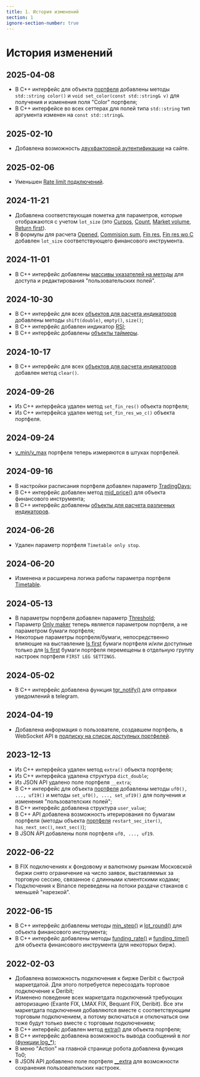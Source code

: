 ```yaml
---
title: 1. История изменений
section: 1
ignore-section-number: true
---
```


# История изменений

## 2025-04-08

- В C++ интерфейс для объекта [портфеля](08-c-api.md#доступ-и-изменение-полей-портфеля) добавлены методы `std::string color()` и `void set_color(const std::string& v)` для получения и изменения поля "Color" портфеля;
- В C++ интерфейсе во всех сеттерах для полей типа `std::string` тип аргумента изменен на `const std::string&`.

## 2025-02-10

- Добавлена возможность [двухфакторной аутентификации](03-getting-started.md#двухфакторная-аутентификация) на сайте.

## 2025-02-06

- Уменьшен [Rate limit подключений](10-api.md#conn_rate_limit).

## 2024-11-21

- Добавлена соответствующая пометка для параметров, которые отображаются с учетом `lot_size` (это [Curpos](05-params-description.md#s.pos), [Count](05-params-description.md#s.count), [Market volume](05-params-description.md#p.mkt_volume), [Return first](05-params-description.md#p.return_first)).
- В формулы для расчета [Opened](05-params-description.md#p.opened), [Commision sum](05-params-description.md#p.opened_comission), [Fin res](05-params-description.md#p.fin_res), [Fin res wo C](05-params-description.md#p.fin_res_wo_c) добавлен `lot_size` соответствующего финансового инструмента.

## 2024-11-01

- В C++ интерфейс добавлены [массивы указателей на методы](08-c-api.md#user-fields) для доступа и редактирования "пользовательских полей".

## 2024-10-30

- В C++ интерфейс для всех [объектов для расчета индикаторов](08-c-api.md#indicators-docs) добавлены методы `shift(double)`, `empty()`, `size()`;
- В C++ интерфейс добавлен индикатор [RSI](08-c-api.md#indicators-rsi);
- В C++ интерфейс добавлены [объекты таймеры](08-c-api.md#timers).

## 2024-10-17

- В C++ интерфейс для всех [объектов для расчета индикаторов](08-c-api.md#indicators-docs) добавлен метод `clear()`.

## 2024-09-26

- Из C++ интерфейса удален метод `set_fin_res()` объекта портфеля;
- Из C++ интерфейса удален метод `set_fin_res_wo_c()` объекта портфеля.

## 2024-09-24

- [v_min/v_max](05-params-description.md#p.v_min) портфеля теперь измеряются в штуках портфелей.

## 2024-09-16

- В настройки расписания портфеля добавлен параметр [TradingDays](05-params-description.md#p.trading_days);
- В C++ интерфейс добавлен метод [mid_price()](08-c-api.md#доступ-к-биржевым-данным-по-финансовым-инструментам) для объекта финансового инструмента;
- В C++ интерфейс добавлены [объекты для расчета различных индикаторов](08-c-api.md#indicators-docs).

## 2024-06-26

- Удален параметр портфеля `Timetable only stop`.

## 2024-06-20

- Изменена и расширена логика работы параметра портфеля [Timetable](05-params-description.md#p.use_tt).

## 2024-05-13

- В параметры портфеля добавлен параметр [Threshold](05-params-description.md#p.threshold);
- Параметр [Only maker](05-params-description.md#p.maker) теперь является параметром портфеля, а не параметром бумаги портфеля;
- Некоторые параметры портфеля/бумаги, непосредственно влияющие на выставление [Is first](05-params-description.md#is-first) бумаги портфеля и/или доступные только для [Is first](05-params-description.md#is-first) бумаги портфеля
перемещены в отдельную группу настроек портфеля `FIRST LEG SETTINGS`.

## 2024-05-02

- В C++ интерфейс добавлена функция [tgr_notify()](08-c-api.md#__TGR_NOTIFY__) для отправки уведомлений в telegram.

## 2024-04-19

- Добавлена информация о пользователе, создавшем портфель, в WebSocket API в [подписку на список доступных портфелей](10-api.md#подписка-на-список-доступных-портфелей).

## 2023-12-13

- Из C++ интерфейса удален метод `extra()` объекта портфеля;
- Из C++ интерфейса удалена структура `dict_double`;
- Из JSON API удалено поле портфеля `__extra`;
- В C++ интерфейс для объекта [портфеля](08-c-api.md#доступ-и-изменение-полей-портфеля) добавлены методы `uf0(), ..., uf19()` и методы `set_uf0(), ..., set_uf19()` для получения и изменения "пользователских полей";
- В C++ интерфейс добавлена структура `user_value`;
- В C++ API добавлена возможность итерирования по бумагам портфеля (методы объекта [портфеля](08-c-api.md#доступ-и-изменение-полей-портфеля) `restart_sec_iter()`, `has_next_sec()`, `next_sec()`);
- В JSON API добавлены поля портфеля `uf0, ..., uf19`.

## 2022-06-22

- В FIX подключениях к фондовому и валютному рынкам Московской биржи снято ограничение на число заявок, выставляемых за торговую сессию, связанное с длинными клиентскими кодами;
- Подключения к Binance переведены на потоки раздачи стаканов с меньшей "нарезкой".

## 2022-06-15

- В C++ интерфейс добавлены методы [min_step()](08-c-api.md#доступ-к-биржевым-данным-по-финансовым-инструментам) и [lot_round()](08-c-api.md#доступ-к-биржевым-данным-по-финансовым-инструментам) для объекта финансового инструмента;
- В C++ интерфейс добавлены методы [funding_rate()](08-c-api.md#доступ-к-биржевым-данным-по-финансовым-инструментам) и [funding_time()](08-c-api.md#доступ-к-биржевым-данным-по-финансовым-инструментам) для объекта финансового инструмента (для некоторых бирж).

## 2022-02-03

- Добавлена возможность подключения к бирже Deribit с быстрой маркетдатой. Для этого потребуется пересоздать торговое подключение к Deribit;
- Изменено поведение всех маркетдата подключений требующих авторизацию (Exante FIX, LMAX FIX, Bequant FIX, Deribit). Все эти маркетдата подключения добавляются вместе с соответствующим торговым подключением, а потому включаться и отключаться они тоже будут только вместе с торговым подключением;
- В C++ интерфейс добавлен метод [extra()](08-c-api.md#доступ-и-изменение-полей-портфеля) для объекта портфеля;
- В C++ интерфейс добавлена возможность вывода сообщений в лог ([функции log_*](08-c-api.md#функции-для-работы-с-опционами));
- В меню "Action" на главной странице робота добавлена функция To0;
- В JSON API добавлено поле портфеля [__extra](10-api.md) для возможности сохранения пользовательских настроек.
